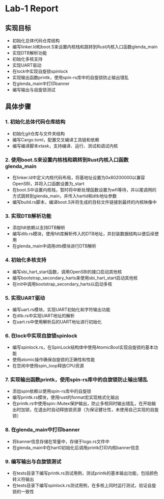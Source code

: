 # Lab-1 Report

## 实现目标

- 初始化总体代码仓库结构
- 编写linker.ld和boot.S来设置内核栈和跳转到Rust内核入口函数glenda_main
- 实现DTB解析功能
- 初始化多核支持
- 实现UART驱动
- 在lock中实现自旋锁spinlock
- 实现输出函数printk，使用spin-rs库中的自旋锁防止输出错乱
- 在glenda_main中打印banner
- 编写输出与自旋锁测试

## 具体步骤

### 1. 初始化总体代码仓库结构

- 初始化git仓库与文件夹结构
- 编写Cargo.toml，配置交叉编译工具链和依赖
- 编写编译脚本xtask，支持编译、运行、测试和调试内核

### 2. 使用boot.S来设置内核栈和跳转到Rust内核入口函数glenda_main

- 在linker.ld中定义内核代码布局，将基地址设置为0x80200000以兼容OpenSBI，并将入口函数设置为_start
- 在boot.S中设置内核栈，暂时将中断处理函数设置为wfi等待，并以尾调用的方式跳转到glenda_main，并传入hartid和dtb地址参数
- 编写build.rs脚本，编译boot.S并将生成的目标文件链接到最终的内核映像中

### 3. 实现DTB解析功能

- 添加fdt依赖以支持DTB解析
- 编写dtb.rs模块，使用fdt库解析传入的DTB地址，并封装数据结构以便后续使用
- 在glenda_main中调用dtb模块进行DTB解析

### 4. 初始化多核支持

- 编写sbi_hart_start函数，调用OpenSBI的接口启动其他核
- 编写bootstrap_secondary_harts来使用sbi_hart_start启动其他核
- 在init中调用bootstrap_secondary_harts以启动多核

### 5. 实现UART驱动

- 编写uart.rs模块，实现UART初始化和字符输出功能
- 在dtb.rs中实现UART地址的解析
- 在uart.rs中使用解析后的UART地址进行初始化

### 6. 在lock中实现自旋锁spinlock

- 编写spinlock.rs，在SpinLock结构体中使用AtomicBool实现自旋锁的基本功能
- 使用atomic操作确保自旋锁的正确性和性能
- 在空闲中使用spin_loop释放CPU资源

### 7. 实现输出函数printk，使用spin-rs库中的自旋锁防止输出错乱
- 添加spin依赖以使用spin-rs库中的自旋锁
- 编写printk.rs模块，使用rust的format宏实现格式化输出
- 在printk.rs中使用spin::Mutex保护输出，防止多核同时输出错乱，在开始输出时加锁，在退出时自动释放锁资源（为保证健壮性，未使用自己实现的自旋锁）

### 8. 在glenda_main中打印banner
- 将banner信息存储在常量中，存储于logo.rs文件中
- 在glenda_main中在hart0初始化后调用printk打印内核banner信息

### 9. 编写输出与自旋锁测试
- 在tests目录下编写printk.rs测试用例，测试printk的基本输出功能，包括颜色转义符输出
- 在tests目录下编写spinlock.rs测试用例，在多核上同时运行测试，验证自旋锁的一致性